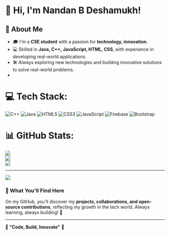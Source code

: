 # 👋 Hi, I'm Nandan B Deshamukh!  

## 🚀 About Me  
- 🎓 I'm a **CSE student** with a passion for **technology, innovation**.  
- 💻 Skilled in **Java, C++, JavaScript, HTML, CSS**, with experience in developing real-world applications.  
- 🛠️ Always exploring new technologies and building innovative solutions to solve real-world problems.
- 
# 💻 Tech Stack:
![C++](https://img.shields.io/badge/c++-%2300599C.svg?style=for-the-badge&logo=c%2B%2B&logoColor=white) ![Java](https://img.shields.io/badge/java-%23ED8B00.svg?style=for-the-badge&logo=openjdk&logoColor=white) ![HTML5](https://img.shields.io/badge/html5-%23E34F26.svg?style=for-the-badge&logo=html5&logoColor=white) ![CSS3](https://img.shields.io/badge/css3-%231572B6.svg?style=for-the-badge&logo=css3&logoColor=white)   ![JavaScript](https://img.shields.io/badge/javascript-%23323330.svg?style=for-the-badge&logo=javascript&logoColor=%23F7DF1E) ![Firebase](https://img.shields.io/badge/firebase-%23039BE5.svg?style=for-the-badge&logo=firebase) ![Bootstrap](https://img.shields.io/badge/bootstrap-%238511FA.svg?style=for-the-badge&logo=bootstrap&logoColor=white)
# 📊 GitHub Stats:
![](https://github-readme-stats.vercel.app/api?username=nandan-byte&theme=dark&hide_border=false&include_all_commits=false&count_private=false)<br/>
![](https://nirzak-streak-stats.vercel.app/?user=nandan-byte&theme=dark&hide_border=false)<br/>
![](https://github-readme-stats.vercel.app/api/top-langs/?username=nandan-byte&theme=dark&hide_border=false&include_all_commits=false&count_private=false&layout=compact)

---
[![](https://visitcount.itsvg.in/api?id=nandan-byte&icon=0&color=0)](https://visitcount.itsvg.in)

<!-- Proudly created with GPRM ( https://gprm.itsvg.in ) --> 

### 🌱 What You'll Find Here  
On my GitHub, you'll discover my **projects, collaborations, and open-source contributions**, reflecting my growth in the tech world. Always learning, always building! 🚀   

---

🚀 **"Code, Build, Innovate"** 🚀  

